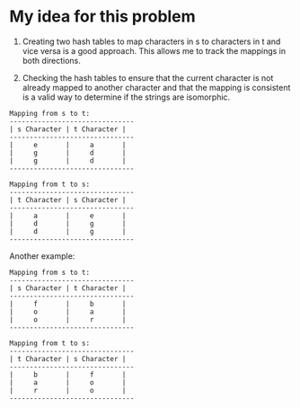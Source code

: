 # My idea for this problem

1. Creating two hash tables to map characters in s to characters in t and vice versa is a good approach. This allows me to track the mappings in both directions.

2. Checking the hash tables to ensure that the current character is not already mapped to another character and that the mapping is consistent is a valid way to determine if the strings are isomorphic.
   

```
Mapping from s to t:
-------------------------------
| s Character | t Character |
-------------------------------
|     e       |     a       |
|     g       |     d       |
|     g       |     d       |
-------------------------------

Mapping from t to s:
-------------------------------
| t Character | s Character |
-------------------------------
|     a       |     e       |
|     d       |     g       |
|     d       |     g       |
-------------------------------
```

Another example:
```
Mapping from s to t:
-------------------------------
| s Character | t Character |
-------------------------------
|     f       |     b       |
|     o       |     a       |
|     o       |     r       |
-------------------------------

Mapping from t to s:
-------------------------------
| t Character | s Character |
-------------------------------
|     b       |     f       |
|     a       |     o       |
|     r       |     o       |
-------------------------------
```